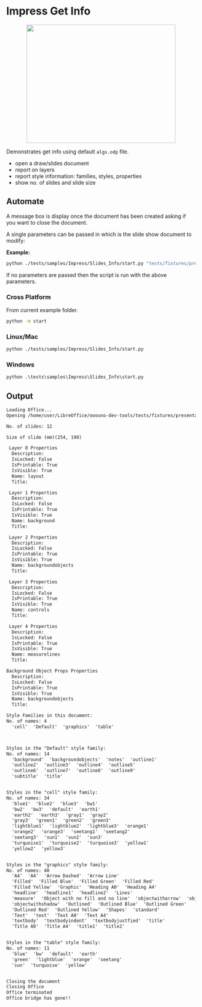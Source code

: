 # Impress Get Info

<p align="center">
    <img src="https://user-images.githubusercontent.com/4193389/198415603-a7ea1593-06a7-482f-b245-0933d0f5950d.png" width="396" height="314">
</p>


Demonstrates get info using default `algs.odp` file.

- open a draw/slides document
- report on layers
- report style information: families, styles, properties
- show no. of slides and slide size

## Automate

A message box is display once the document has been created asking if you want to close the document.

A single parameters can be passed in which is the slide show document to modify:

**Example:**

```sh
python ./tests/samples/Impress/Slides_Info/start.py "tests/fixtures/presentation/algs.odp"
```

If no parameters are passed then the script is run with the above parameters.

### Cross Platform

From current example folder.

```sh
python -m start
```

### Linux/Mac

```sh
python ./tests/samples/Impress/Slides_Info/start.py
```

### Windows

```ps
python .\tests\samples\Impress\Slides_Info\start.py
```

## Output

```txt
Loading Office...
Opening /home/user/LibreOffice/ooouno-dev-tools/tests/fixtures/presentation/algs.odp

No. of slides: 12

Size of slide (mm)(254, 190)

 Layer 0 Properties
  Description: 
  IsLocked: False
  IsPrintable: True
  IsVisible: True
  Name: layout
  Title: 

 Layer 1 Properties
  Description: 
  IsLocked: False
  IsPrintable: True
  IsVisible: True
  Name: background
  Title: 

 Layer 2 Properties
  Description: 
  IsLocked: False
  IsPrintable: True
  IsVisible: True
  Name: backgroundobjects
  Title: 

 Layer 3 Properties
  Description: 
  IsLocked: False
  IsPrintable: True
  IsVisible: True
  Name: controls
  Title: 

 Layer 4 Properties
  Description: 
  IsLocked: False
  IsPrintable: True
  IsVisible: True
  Name: measurelines
  Title: 

Background Object Props Properties
  Description: 
  IsLocked: False
  IsPrintable: True
  IsVisible: True
  Name: backgroundobjects
  Title: 

Style Families in this document:
No. of names: 4
  'cell'  'Default'  'graphics'  'table'



Styles in the "Default" style family:
No. of names: 14
  'background'  'backgroundobjects'  'notes'  'outline1'
  'outline2'  'outline3'  'outline4'  'outline5'
  'outline6'  'outline7'  'outline8'  'outline9'
  'subtitle'  'title'


Styles in the "cell" style family:
No. of names: 34
  'blue1'  'blue2'  'blue3'  'bw1'
  'bw2'  'bw3'  'default'  'earth1'
  'earth2'  'earth3'  'gray1'  'gray2'
  'gray3'  'green1'  'green2'  'green3'
  'lightblue1'  'lightblue2'  'lightblue3'  'orange1'
  'orange2'  'orange3'  'seetang1'  'seetang2'
  'seetang3'  'sun1'  'sun2'  'sun3'
  'turquoise1'  'turquoise2'  'turquoise3'  'yellow1'
  'yellow2'  'yellow3'


Styles in the "graphics" style family:
No. of names: 40
  'A4'  'A4'  'Arrow Dashed'  'Arrow Line'
  'Filled'  'Filled Blue'  'Filled Green'  'Filled Red'
  'Filled Yellow'  'Graphic'  'Heading A0'  'Heading A4'
  'headline'  'headline1'  'headline2'  'Lines'
  'measure'  'Object with no fill and no line'  'objectwitharrow'  'objectwithoutfill'
  'objectwithshadow'  'Outlined'  'Outlined Blue'  'Outlined Green'
  'Outlined Red'  'Outlined Yellow'  'Shapes'  'standard'
  'Text'  'text'  'Text A0'  'Text A4'
  'textbody'  'textbodyindent'  'textbodyjustfied'  'title'
  'Title A0'  'Title A4'  'title1'  'title2'


Styles in the "table" style family:
No. of names: 11
  'blue'  'bw'  'default'  'earth'
  'green'  'lightblue'  'orange'  'seetang'
  'sun'  'turquoise'  'yellow'


Closing the document
Closing Office
Office terminated
Office bridge has gone!!
```